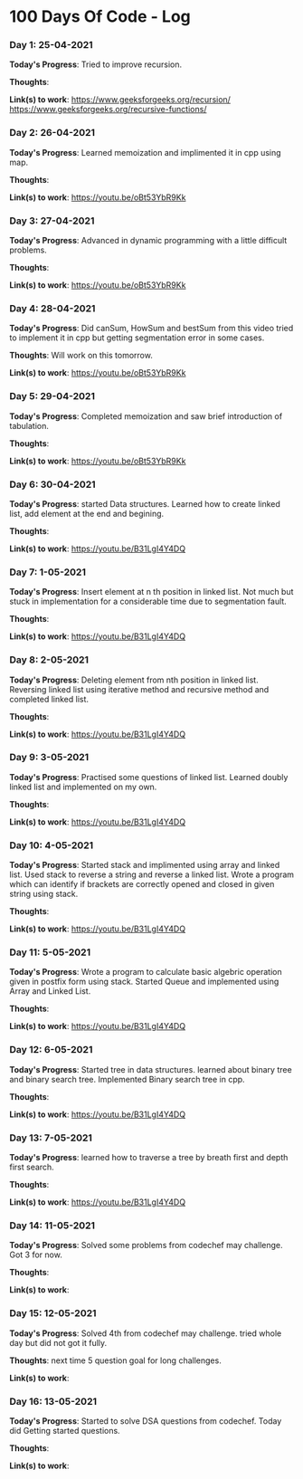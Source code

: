 # 100 Days Of Code - Log

### Day 1: 25-04-2021

**Today's Progress**: Tried to improve recursion.

**Thoughts**:

**Link(s) to work**:
https://www.geeksforgeeks.org/recursion/
https://www.geeksforgeeks.org/recursive-functions/

### Day 2: 26-04-2021

**Today's Progress**: Learned memoization and implimented it in cpp using map.

**Thoughts**:

**Link(s) to work**:
https://youtu.be/oBt53YbR9Kk

### Day 3: 27-04-2021

**Today's Progress**: Advanced in dynamic programming with a little difficult problems.

**Thoughts**:

**Link(s) to work**:
https://youtu.be/oBt53YbR9Kk

### Day 4: 28-04-2021

**Today's Progress**: Did canSum, HowSum and bestSum from this video tried to implement it in cpp but getting segmentation error in some cases.

**Thoughts**: Will work on this tomorrow.

**Link(s) to work**:
https://youtu.be/oBt53YbR9Kk

### Day 5: 29-04-2021

**Today's Progress**: Completed memoization and saw brief introduction of tabulation. 

**Thoughts**:

**Link(s) to work**:
https://youtu.be/oBt53YbR9Kk

### Day 6: 30-04-2021

**Today's Progress**: started Data structures. Learned how to create linked list, add element at the end and begining.

**Thoughts**:

**Link(s) to work**:
https://youtu.be/B31LgI4Y4DQ

### Day 7: 1-05-2021

**Today's Progress**: Insert element at n th position in linked list. Not much but stuck in implementation for a considerable time due to segmentation fault.

**Thoughts**:

**Link(s) to work**:
https://youtu.be/B31LgI4Y4DQ

### Day 8: 2-05-2021

**Today's Progress**: Deleting element from nth position in linked list. Reversing linked list using iterative method and recursive method and completed linked list.

**Thoughts**:

**Link(s) to work**:
https://youtu.be/B31LgI4Y4DQ

### Day 9: 3-05-2021

**Today's Progress**: Practised some questions of linked list. Learned doubly linked list and implemented on my own.

**Thoughts**:

**Link(s) to work**:
https://youtu.be/B31LgI4Y4DQ

### Day 10: 4-05-2021

**Today's Progress**: Started stack and implimented using array and linked list. Used stack to reverse a string and reverse a linked list. Wrote a program which can identify if brackets are correctly opened and closed in given string using stack.

**Thoughts**:

**Link(s) to work**:
https://youtu.be/B31LgI4Y4DQ

### Day 11: 5-05-2021

**Today's Progress**: Wrote a program to calculate basic algebric operation given in postfix form using stack. Started Queue and implemented using Array and Linked List.

**Thoughts**:

**Link(s) to work**:
https://youtu.be/B31LgI4Y4DQ

### Day 12: 6-05-2021

**Today's Progress**: Started tree in data structures. learned about binary tree and binary search tree. Implemented Binary search tree in cpp.

**Thoughts**:

**Link(s) to work**:
https://youtu.be/B31LgI4Y4DQ

### Day 13: 7-05-2021

**Today's Progress**: learned how to traverse a tree by breath first and depth first search.

**Thoughts**:

**Link(s) to work**:
https://youtu.be/B31LgI4Y4DQ

### Day 14: 11-05-2021

**Today's Progress**: Solved some problems from codechef may challenge. Got 3 for now.

**Thoughts**:

**Link(s) to work**:

### Day 15: 12-05-2021

**Today's Progress**: Solved 4th from codechef may challenge. tried whole day but did not got it fully.

**Thoughts**: next time 5 question goal for long challenges.

**Link(s) to work**:

### Day 16: 13-05-2021

**Today's Progress**: Started to solve DSA questions from codechef. Today did Getting started questions.

**Thoughts**:

**Link(s) to work**: